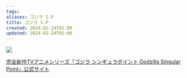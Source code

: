```yaml
---
tags: 
aliases: ゴジラ S.P
title: ゴジラ S.P
created: 2024-02-24T01:00
updated: 2024-02-24T01:00
---
```


![](https://godzilla-sp.jp/images/character/chara_6_thumb.png)

[完全新作TVアニメシリーズ「ゴジラ シンギュラポイント Godzilla Singular Point」公式サイト](https://godzilla-sp.jp/)
